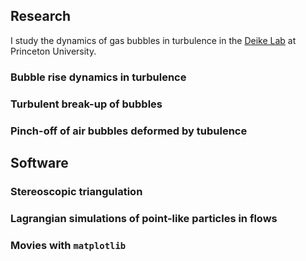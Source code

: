 ## Research

I study the dynamics of gas bubbles in turbulence in the [Deike Lab](https://ldeike.princeton.edu/) at Princeton University.

### Bubble rise dynamics in turbulence


### Turbulent break-up of bubbles


### Pinch-off of air bubbles deformed by tubulence


## Software

### Stereoscopic triangulation

### Lagrangian simulations of point-like particles in flows

### Movies with `matplotlib`
